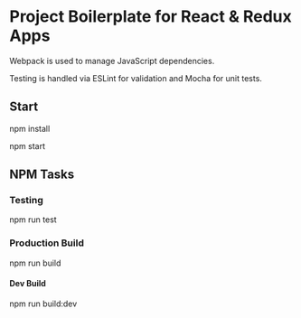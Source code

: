 # Project Boilerplate for React & Redux Apps

Webpack is used to manage JavaScript dependencies.

Testing is handled via ESLint for validation and Mocha for unit tests.

## Start

npm install

npm start

## NPM Tasks

### Testing

npm run test

### Production Build

npm run build

#### Dev Build

npm run build:dev
